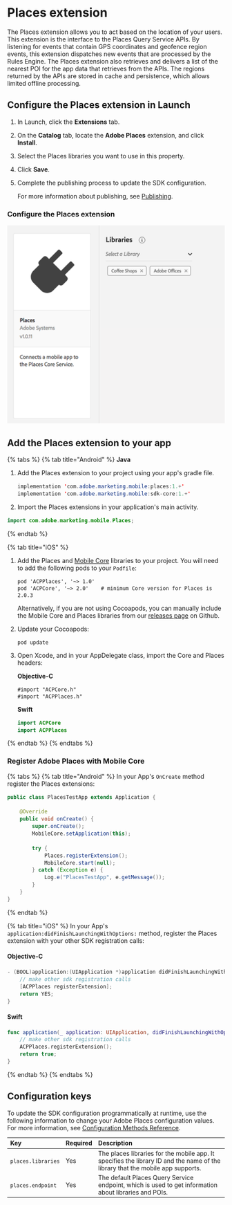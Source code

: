 # Places extension

The Places extension allows you to act based on the location of your users. This extension is the interface to the Places Query Service APIs. By listening for events that contain GPS coordinates and geofence region events, this extension dispatches new events that are processed by the Rules Engine. The Places extension also retrieves and delivers a list of the nearest POI for the app data that retrieves from the APIs. The regions returned by the APIs are stored in cache and persistence, which allows limited offline processing.



## Configure the Places extension in Launch

1. In Launch, click the **Extensions** tab.
2. On the **Catalog** tab, locate the **Adobe Places** extension, and click **Install**.
3. Select the Places libraries you want to use in this property.
4. Click **Save**.
5. Complete the publishing process to update the SDK configuration.

   For more information about publishing, see [Publishing](https://docs.adobelaunch.com/launch-reference/publishing).

### Configure the Places extension

![](../../../.gitbook/assets/configure_acs_extension.png)

## Add the Places extension to your app

{% tabs %}
{% tab title="Android" %}
**Java**

1. Add the Places extension to your project using your app's gradle file.

   ```java
   implementation 'com.adobe.marketing.mobile:places:1.+'
   implementation 'com.adobe.marketing.mobile:sdk-core:1.+'
   ```

2. Import the Places extensions in your application's main activity.

```java
import com.adobe.marketing.mobile.Places;
```
{% endtab %}

{% tab title="iOS" %}
1. Add the Places and [Mobile Core](https://github.com/Adobe-Marketing-Cloud/aep-sdks-documentation/blob/master/using-mobile-extensions/mobile-core) libraries to your project. You will need to add the following pods to your `Podfile`:

   ```text
   pod 'ACPPlaces', '~> 1.0'
   pod 'ACPCore', '~> 2.0'    # minimum Core version for Places is 2.0.3
   ```

   Alternatively, if you are not using Cocoapods, you can manually include the Mobile Core and Places libraries from our [releases page](https://github.com/Adobe-Marketing-Cloud/acp-sdks/releases/) on Github.  

2. Update your Cocoapods:

   ```text
   pod update
   ```

3. Open Xcode, and in your AppDelegate class, import the Core and Places headers:

  
   **Objective-C**

   ```text
   #import "ACPCore.h"
   #import "ACPPlaces.h"
   ```

   **Swift**

   ```swift
   import ACPCore
   import ACPPlaces
   ```
{% endtab %}
{% endtabs %}

### Register Adobe Places with Mobile Core

{% tabs %}
{% tab title="Android" %}
In your App's `OnCreate` method register the Places extensions:

```java
public class PlacesTestApp extends Application {

    @Override
    public void onCreate() {
        super.onCreate();
        MobileCore.setApplication(this);

        try {
            Places.registerExtension();
            MobileCore.start(null);
        } catch (Exception e) {
            Log.e("PlacesTestApp", e.getMessage());
        }
    }
}
```
{% endtab %}

{% tab title="iOS" %}
In your App's `application:didFinishLaunchingWithOptions:` method, register the Places extension with your other SDK registration calls:

#### Objective-C

```objectivec
- (BOOL)application:(UIApplication *)application didFinishLaunchingWithOptions:(NSDictionary *)launchOptions {
    // make other sdk registration calls
    [ACPPlaces registerExtension];    
    return YES;
}
```

#### Swift

```swift
func application(_ application: UIApplication, didFinishLaunchingWithOptions launchOptions: [UIApplication.LaunchOptionsKey: Any]?) -> Bool {
    // make other sdk registration calls
    ACPPlaces.registerExtension();
    return true;
}
```
{% endtab %}
{% endtabs %}

## Configuration keys

To update the SDK configuration programmatically at runtime, use the following information to change your Adobe Places configuration values. For more information, see [Configuration Methods Reference](https://aep-sdks.gitbook.io/docs/using-mobile-extensions/mobile-core/configuration/configuration-api-reference).

| Key | Required | Description |
| :--- | :--- | :--- |
| `places.libraries` | Yes | The places libraries for the mobile app. It specifies the library ID and the name of the library that the mobile app supports. |
| `places.endpoint` | Yes | The default Places Query Service endpoint, which is used to get information about libraries and POIs. |

